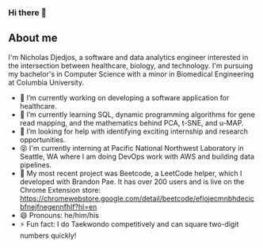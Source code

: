 ### Hi there 👋

## About me
<!--
**reformist/reformist** is a ✨ _special_ ✨ repository because its `README.md` (this file) appears on your GitHub profile.
-->
I'm Nicholas Djedjos, a software and data analytics engineer interested in the intersection between healthcare, biology, and technology. I'm pursuing my bachelor's in Computer Science with a minor in Biomedical Engineering at Columbia University.

- 🔭 I’m currently working on developing a software application for healthcare.
- 🌱 I’m currently learning SQL, dynamic programming algorithms for gene read mapping, and the mathematics behind PCA, t-SNE, and u-MAP. 
- 🤔 I’m looking for help with identifying exciting internship and research opportunities.
- 😝 I'm currently interning at Pacific National Northwest Laboratory in Seattle, WA where I am doing DevOps work with AWS and building data pipelines.
- 💬 My most recent project was Beetcode, a LeetCode helper, which I developed with Brandon Pae. It has over 200 users and is live on the Chrome Extension store: https://chromewebstore.google.com/detail/beetcode/efiojecmnbhdecicbfnejfnegennfhlf?hl=en
- 😄 Pronouns: he/him/his
- ⚡ Fun fact: I do Taekwondo competitively and can square two-digit numbers quickly!


